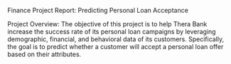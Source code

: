 Finance Project Report: Predicting Personal Loan Acceptance

Project Overview: The objective of this project is to help Thera Bank increase the success rate of 
its personal loan campaigns by leveraging demographic, financial, and behavioral data of its 
customers. Specifically, the goal is to predict whether a customer will accept a personal loan offer 
based on their attributes. 
